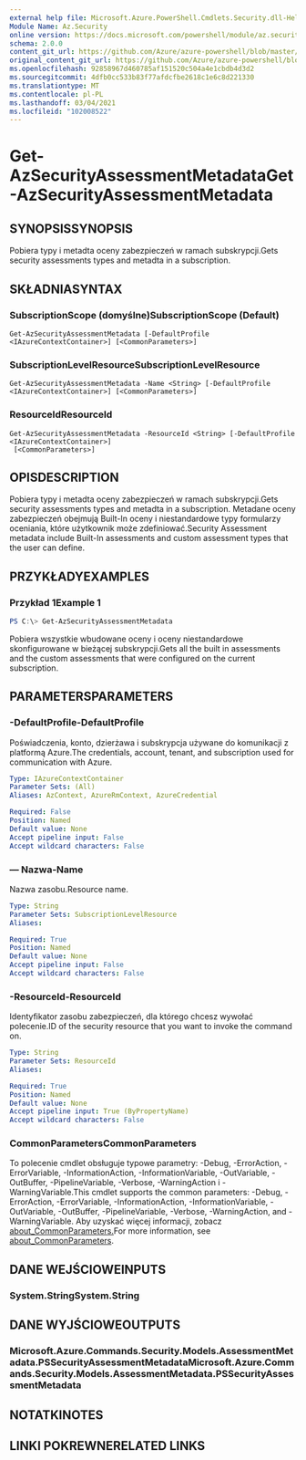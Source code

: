 ```yaml
---
external help file: Microsoft.Azure.PowerShell.Cmdlets.Security.dll-Help.xml
Module Name: Az.Security
online version: https://docs.microsoft.com/powershell/module/az.security/Get-AzSecurityAssessmentMetadata
schema: 2.0.0
content_git_url: https://github.com/Azure/azure-powershell/blob/master/src/Security/Security/help/Get-AzSecurityAssessmentMetadata.md
original_content_git_url: https://github.com/Azure/azure-powershell/blob/master/src/Security/Security/help/Get-AzSecurityAssessmentMetadata.md
ms.openlocfilehash: 92858967d460785af151520c504a4e1cbdb4d3d2
ms.sourcegitcommit: 4dfb0cc533b83f77afdcfbe2618c1e6c8d221330
ms.translationtype: MT
ms.contentlocale: pl-PL
ms.lasthandoff: 03/04/2021
ms.locfileid: "102008522"
---
```

# <span data-ttu-id="298a3-101">Get-AzSecurityAssessmentMetadata</span><span class="sxs-lookup"><span data-stu-id="298a3-101">Get-AzSecurityAssessmentMetadata</span></span>

## <span data-ttu-id="298a3-102">SYNOPSIS</span><span class="sxs-lookup"><span data-stu-id="298a3-102">SYNOPSIS</span></span>
<span data-ttu-id="298a3-103">Pobiera typy i metadta oceny zabezpieczeń w ramach subskrypcji.</span><span class="sxs-lookup"><span data-stu-id="298a3-103">Gets security assessments types and metadta in a subscription.</span></span>

## <span data-ttu-id="298a3-104">SKŁADNIA</span><span class="sxs-lookup"><span data-stu-id="298a3-104">SYNTAX</span></span>

### <span data-ttu-id="298a3-105">SubscriptionScope (domyślne)</span><span class="sxs-lookup"><span data-stu-id="298a3-105">SubscriptionScope (Default)</span></span>
```
Get-AzSecurityAssessmentMetadata [-DefaultProfile <IAzureContextContainer>] [<CommonParameters>]
```

### <span data-ttu-id="298a3-106">SubscriptionLevelResource</span><span class="sxs-lookup"><span data-stu-id="298a3-106">SubscriptionLevelResource</span></span>
```
Get-AzSecurityAssessmentMetadata -Name <String> [-DefaultProfile <IAzureContextContainer>] [<CommonParameters>]
```

### <span data-ttu-id="298a3-107">ResourceId</span><span class="sxs-lookup"><span data-stu-id="298a3-107">ResourceId</span></span>
```
Get-AzSecurityAssessmentMetadata -ResourceId <String> [-DefaultProfile <IAzureContextContainer>]
 [<CommonParameters>]
```

## <span data-ttu-id="298a3-108">OPIS</span><span class="sxs-lookup"><span data-stu-id="298a3-108">DESCRIPTION</span></span>
<span data-ttu-id="298a3-109">Pobiera typy i metadta oceny zabezpieczeń w ramach subskrypcji.</span><span class="sxs-lookup"><span data-stu-id="298a3-109">Gets security assessments types and metadta in a subscription.</span></span> <span data-ttu-id="298a3-110">Metadane oceny zabezpieczeń obejmują Built-In oceny i niestandardowe typy formularzy oceniania, które użytkownik może zdefiniować.</span><span class="sxs-lookup"><span data-stu-id="298a3-110">Security Assessment metadata include Built-In assessments and custom assessment types that the user can define.</span></span>

## <span data-ttu-id="298a3-111">PRZYKŁADY</span><span class="sxs-lookup"><span data-stu-id="298a3-111">EXAMPLES</span></span>

### <span data-ttu-id="298a3-112">Przykład 1</span><span class="sxs-lookup"><span data-stu-id="298a3-112">Example 1</span></span>
```powershell
PS C:\> Get-AzSecurityAssessmentMetadata
```

<span data-ttu-id="298a3-113">Pobiera wszystkie wbudowane oceny i oceny niestandardowe skonfigurowane w bieżącej subskrypcji.</span><span class="sxs-lookup"><span data-stu-id="298a3-113">Gets all the built in assessments and the custom assessments that were configured on the current subscription.</span></span>

## <span data-ttu-id="298a3-114">PARAMETERS</span><span class="sxs-lookup"><span data-stu-id="298a3-114">PARAMETERS</span></span>

### <span data-ttu-id="298a3-115">-DefaultProfile</span><span class="sxs-lookup"><span data-stu-id="298a3-115">-DefaultProfile</span></span>
<span data-ttu-id="298a3-116">Poświadczenia, konto, dzierżawa i subskrypcja używane do komunikacji z platformą Azure.</span><span class="sxs-lookup"><span data-stu-id="298a3-116">The credentials, account, tenant, and subscription used for communication with Azure.</span></span>

```yaml
Type: IAzureContextContainer
Parameter Sets: (All)
Aliases: AzContext, AzureRmContext, AzureCredential

Required: False
Position: Named
Default value: None
Accept pipeline input: False
Accept wildcard characters: False
```

### <span data-ttu-id="298a3-117">— Nazwa</span><span class="sxs-lookup"><span data-stu-id="298a3-117">-Name</span></span>
<span data-ttu-id="298a3-118">Nazwa zasobu.</span><span class="sxs-lookup"><span data-stu-id="298a3-118">Resource name.</span></span>

```yaml
Type: String
Parameter Sets: SubscriptionLevelResource
Aliases:

Required: True
Position: Named
Default value: None
Accept pipeline input: False
Accept wildcard characters: False
```

### <span data-ttu-id="298a3-119">-ResourceId</span><span class="sxs-lookup"><span data-stu-id="298a3-119">-ResourceId</span></span>
<span data-ttu-id="298a3-120">Identyfikator zasobu zabezpieczeń, dla którego chcesz wywołać polecenie.</span><span class="sxs-lookup"><span data-stu-id="298a3-120">ID of the security resource that you want to invoke the command on.</span></span>

```yaml
Type: String
Parameter Sets: ResourceId
Aliases:

Required: True
Position: Named
Default value: None
Accept pipeline input: True (ByPropertyName)
Accept wildcard characters: False
```

### <span data-ttu-id="298a3-121">CommonParameters</span><span class="sxs-lookup"><span data-stu-id="298a3-121">CommonParameters</span></span>
<span data-ttu-id="298a3-122">To polecenie cmdlet obsługuje typowe parametry: -Debug, -ErrorAction, -ErrorVariable, -InformationAction, -InformationVariable, -OutVariable, -OutBuffer, -PipelineVariable, -Verbose, -WarningAction i -WarningVariable.</span><span class="sxs-lookup"><span data-stu-id="298a3-122">This cmdlet supports the common parameters: -Debug, -ErrorAction, -ErrorVariable, -InformationAction, -InformationVariable, -OutVariable, -OutBuffer, -PipelineVariable, -Verbose, -WarningAction, and -WarningVariable.</span></span> <span data-ttu-id="298a3-123">Aby uzyskać więcej informacji, zobacz [about_CommonParameters.](http://go.microsoft.com/fwlink/?LinkID=113216)</span><span class="sxs-lookup"><span data-stu-id="298a3-123">For more information, see [about_CommonParameters](http://go.microsoft.com/fwlink/?LinkID=113216).</span></span>

## <span data-ttu-id="298a3-124">DANE WEJŚCIOWE</span><span class="sxs-lookup"><span data-stu-id="298a3-124">INPUTS</span></span>

### <span data-ttu-id="298a3-125">System.String</span><span class="sxs-lookup"><span data-stu-id="298a3-125">System.String</span></span>

## <span data-ttu-id="298a3-126">DANE WYJŚCIOWE</span><span class="sxs-lookup"><span data-stu-id="298a3-126">OUTPUTS</span></span>

### <span data-ttu-id="298a3-127">Microsoft.Azure.Commands.Security.Models.AssessmentMetadata.PSSecurityAssessmentMetadata</span><span class="sxs-lookup"><span data-stu-id="298a3-127">Microsoft.Azure.Commands.Security.Models.AssessmentMetadata.PSSecurityAssessmentMetadata</span></span>

## <span data-ttu-id="298a3-128">NOTATKI</span><span class="sxs-lookup"><span data-stu-id="298a3-128">NOTES</span></span>

## <span data-ttu-id="298a3-129">LINKI POKREWNE</span><span class="sxs-lookup"><span data-stu-id="298a3-129">RELATED LINKS</span></span>
